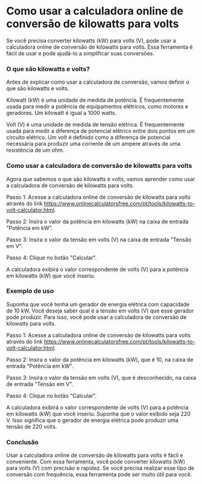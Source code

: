 Como usar a calculadora online de conversão de kilowatts para volts
===================================================================

Se você precisa converter kilowatts (kW) para volts (V), pode usar a calculadora online de conversão de kilowatts para volts. Essa ferramenta é fácil de usar e pode ajudá-lo a simplificar suas conversões.

###  O que são kilowatts e volts? 

Antes de explicar como usar a calculadora de conversão, vamos definir o que são kilowatts e volts.

Kilowatt (kW) é uma unidade de medida de potência. É frequentemente usada para medir a potência de equipamentos elétricos, como motores e geradores. Um kilowatt é igual a 1000 watts.

Volt (V) é uma unidade de medida de tensão elétrica. É frequentemente usada para medir a diferença de potencial elétrico entre dois pontos em um circuito elétrico. Um volt é definido como a diferença de potencial necessária para produzir uma corrente de um ampere através de uma resistência de um ohm.

###  Como usar a calculadora de conversão de kilowatts para volts 

Agora que sabemos o que são kilowatts e volts, vamos aprender como usar a calculadora de conversão de kilowatts para volts.

Passo 1: Acesse a calculadora online de conversão de kilowatts para volts através do link <https://www.onlinecalculatorsfree.com/pt/tools/kilowatts-to-volt-calculator.html>.

Passo 2: Insira o valor da potência em kilowatts (kW) na caixa de entrada "Potência em kW".

Passo 3: Insira o valor da tensão em volts (V) na caixa de entrada "Tensão em V".

Passo 4: Clique no botão "Calcular".

A calculadora exibirá o valor correspondente de volts (V) para a potência em kilowatts (kW) que você inseriu.

###  Exemplo de uso 

Suponha que você tenha um gerador de energia elétrica com capacidade de 10 kW. Você deseja saber qual é a tensão em volts (V) que esse gerador pode produzir. Para isso, você pode usar a calculadora de conversão de kilowatts para volts.

Passo 1: Acesse a calculadora online de conversão de kilowatts para volts através do link <https://www.onlinecalculatorsfree.com/pt/tools/kilowatts-to-volt-calculator.html>.

Passo 2: Insira o valor da potência em kilowatts (kW), que é 10, na caixa de entrada "Potência em kW".

Passo 3: Insira o valor da tensão em volts (V), que é desconhecido, na caixa de entrada "Tensão em V".

Passo 4: Clique no botão "Calcular".

A calculadora exibirá o valor correspondente de volts (V) para a potência em kilowatts (kW) que você inseriu. Suponha que o valor exibido seja 220 V. Isso significa que o gerador de energia elétrica pode produzir uma tensão de 220 volts.

###  Conclusão 

Usar a calculadora online de conversão de kilowatts para volts é fácil e conveniente. Com essa ferramenta, você pode converter kilowatts (kW) para volts (V) com precisão e rapidez. Se você precisa realizar esse tipo de conversão com frequência, essa ferramenta pode ser muito útil para você.